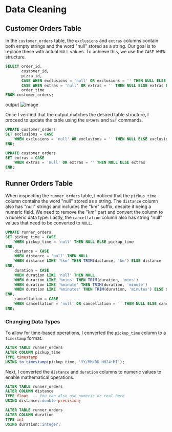 # Data Cleaning

## Customer Orders Table

In the `customer_orders` table, the `exclusions` and `extras` columns contain both empty strings and the word "null" stored as a string. Our goal is to replace these with actual `NULL` values. To achieve this, we use the `CASE WHEN` structure.

```sql
SELECT order_id,
       customer_id,
       pizza_id,
       CASE WHEN exclusions = 'null' OR exclusions = '' THEN NULL ELSE exclusions END AS exclusions,
       CASE WHEN extras = 'null' OR extras = '' THEN NULL ELSE extras END AS extras,
       order_time
FROM customer_orders;
``` 
output 
![image](https://github.com/user-attachments/assets/c5775798-a74d-4bc9-85c7-bf79f6b170f9)

Once I verified that the output matches the desired table structure, I proceed to update the table using the `UPDATE` and `SET` commands.

```sql
UPDATE customer_orders
SET exclusions = CASE
    WHEN exclusions = 'null' OR exclusions = '' THEN NULL ELSE exclusions
END; 

UPDATE customer_orders
SET extras = CASE
    WHEN extras = 'null' OR extras = '' THEN NULL ELSE extras
END;
```

## Runner Orders Table

When inspecting the `runner_orders` table, I noticed that the `pickup_time` column contains the word "null" stored as a string. The `distance` column also has "null" strings and includes the "km" suffix, despite it being a numeric field. We need to remove the "km" part and convert the column to a numeric data type. Lastly, the `cancellation` column also has string "null" values that need to be converted to `NULL`.

```sql
UPDATE runner_orders
SET pickup_time = CASE
    WHEN pickup_time = 'null' THEN NULL ELSE pickup_time
END,
    distance = CASE
    WHEN distance = 'null' THEN NULL
    WHEN distance LIKE '%km' THEN TRIM(distance, 'km') ELSE distance
END,
    duration = CASE
    WHEN duration LIKE 'null' THEN NULL
    WHEN duration LIKE '%mins' THEN TRIM(duration, 'mins')
    WHEN duration LIKE '%minute' THEN TRIM(duration, 'minute')
    WHEN duration LIKE '%minutes' THEN TRIM(duration, 'minutes') ELSE duration
END,
    cancellation = CASE
    WHEN cancellation = 'null' OR cancellation = '' THEN NULL ELSE cancellation
END;
```

### Changing Data Types

To allow for time-based operations, I converted the `pickup_time` column to a `timestamp` format.

```sql
ALTER TABLE runner_orders
ALTER COLUMN pickup_time
TYPE timestamp 
USING to_timestamp(pickup_time, 'YY/MM/DD HH24:MI');
```

Next, I converted the `distance` and `duration` columns to numeric values to enable mathematical operations.

```sql
ALTER TABLE runner_orders
ALTER COLUMN distance
TYPE float  -- You can also use numeric or real here
USING distance::double precision;
```

```sql
ALTER TABLE runner_orders
ALTER COLUMN duration
TYPE int  
USING duration::integer;
```
